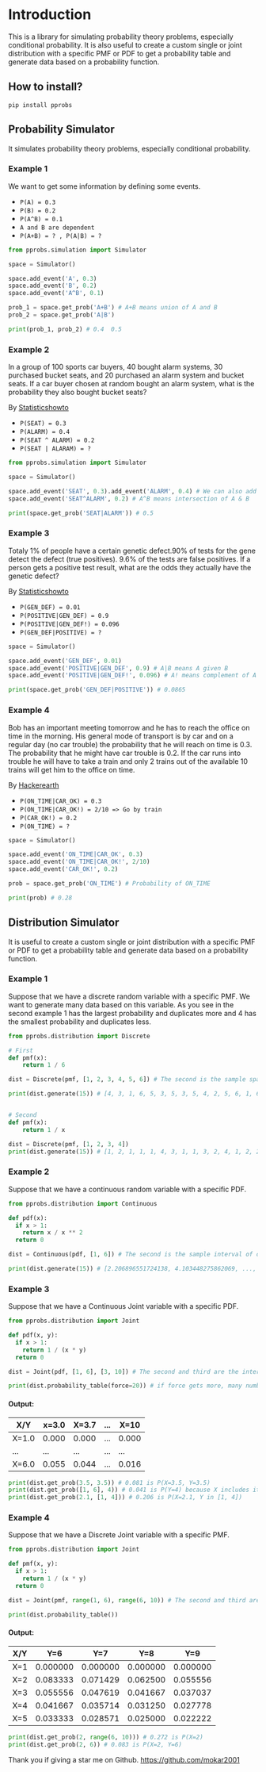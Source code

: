 # Introduction
This is a library for simulating probability theory problems, especially conditional probability. It is also useful to create a custom single or joint distribution with a specific PMF or PDF to get a probability table and generate data based on a probability function.

## How to install?
`pip install pprobs`

## Probability Simulator 
It simulates probability theory problems, especially conditional probability.

### Example 1
We want to get some information by defining some events.

- `P(A) = 0.3`
- `P(B) = 0.2`
- `P(A^B) = 0.1`
- `A and B are dependent`
- `P(A+B) = ? , P(A|B) = ?`

```python
from pprobs.simulation import Simulator

space = Simulator()

space.add_event('A', 0.3)
space.add_event('B', 0.2)
space.add_event('A^B', 0.1)

prob_1 = space.get_prob('A+B') # A+B means union of A and B
prob_2 = space.get_prob('A|B')

print(prob_1, prob_2) # 0.4  0.5
```

### Example 2
In a group of 100 sports car buyers, 40 bought alarm systems, 30 purchased bucket seats, and 20 purchased an alarm system and bucket seats. If a car buyer chosen at random bought an alarm system, what is the probability they also bought bucket seats?

By [Statisticshowto](https://www.statisticshowto.com/probability-and-statistics/statistics-definitions/conditional-probability-definition-examples/)

- `P(SEAT) = 0.3`
- `P(ALARM) = 0.4`
- `P(SEAT ^ ALARM) = 0.2`
- `P(SEAT | ALARAM) = ?`

```python
from pprobs.simulation import Simulator

space = Simulator()

space.add_event('SEAT', 0.3).add_event('ALARM', 0.4) # We can also add events sequentially in a line (chaining) 
space.add_event('SEAT^ALARM', 0.2) # A^B means intersection of A & B

print(space.get_prob('SEAT|ALARM')) # 0.5
```

### Example 3
Totaly 1% of people have a certain genetic defect.90% of tests for the gene detect the defect (true positives).
9.6% of the tests are false positives.
If a person gets a positive test result, what are the odds they actually have the genetic defect?

By [Statisticshowto](https://www.statisticshowto.com/probability-and-statistics/probability-main-index/bayes-theorem-problems/#:~:text=Bayes'%20Theorem%20Example%20%231&text=A%20could%20mean%20the%20event,the%20clinic's%20patients%20are%20alcoholics.)


- `P(GEN_DEF) = 0.01`
- `P(POSITIVE|GEN_DEF) = 0.9`
- `P(POSITIVE|GEN_DEF!) = 0.096`
- `P(GEN_DEF|POSITIVE) = ?`

```python
space = Simulator()

space.add_event('GEN_DEF', 0.01)
space.add_event('POSITIVE|GEN_DEF', 0.9) # A|B means A given B
space.add_event('POSITIVE|GEN_DEF!', 0.096) # A! means complement of A

print(space.get_prob('GEN_DEF|POSITIVE')) # 0.0865
```

### Example 4
Bob has an important meeting tomorrow and he has to reach the office on time in the morning. His general mode of transport is by car and on a regular day (no car trouble) the probability that he will reach on time is 0.3. The probability that he might have car trouble is 0.2. If the car runs into trouble he will have to take a train and only 2 trains out of the available 10 trains will get him to the office on time.

By [Hackerearth](https://www.hackerearth.com/practice/machine-learning/prerequisites-of-machine-learning/bayes-rules-conditional-probability-chain-rule/tutorial/)


- `P(ON_TIME|CAR_OK) = 0.3`
- `P(ON_TIME|CAR_OK!) = 2/10 => Go by train`
- `P(CAR_OK!) = 0.2`
- `P(ON_TIME) = ? `


```python
space = Simulator()

space.add_event('ON_TIME|CAR_OK', 0.3)
space.add_event('ON_TIME|CAR_OK!', 2/10)
space.add_event('CAR_OK!', 0.2)

prob = space.get_prob('ON_TIME') # Probability of ON_TIME

print(prob) # 0.28
```

## Distribution Simulator 
It is useful to create a custom single or joint distribution with a specific PMF or PDF to get a probability table and generate data based on a probability function.

### Example 1
Suppose that we have a discrete random variable with a specific PMF. We want to generate many data based on this variable. As you see in the second example 1 has the largest probability and duplicates more and 4 has the smallest probability and duplicates less. 

```python
from pprobs.distribution import Discrete

# First 
def pmf(x):
    return 1 / 6

dist = Discrete(pmf, [1, 2, 3, 4, 5, 6]) # The second is the sample space of our PMF

print(dist.generate(15)) # [4, 3, 1, 6, 5, 3, 5, 3, 5, 4, 2, 5, 6, 1, 6]


# Second
def pmf(x):
    return 1 / x

dist = Discrete(pmf, [1, 2, 3, 4])
print(dist.generate(15)) # [1, 2, 1, 1, 1, 4, 3, 1, 1, 3, 2, 4, 1, 2, 2]

```

### Example 2
Suppose that we have a continuous random variable with a specific PDF.

```python
from pprobs.distribution import Continuous

def pdf(x):
  if x > 1:
    return x / x ** 2
  return 0

dist = Continuous(pdf, [1, 6]) # The second is the sample interval of our PDF

print(dist.generate(15)) # [2.206896551724138, 4.103448275862069, ..., 5.655172413793104, 6.0]

```

### Example 3
Suppose that we have a Continuous Joint variable with a specific PDF.

```python
from pprobs.distribution import Joint

def pdf(x, y):
  if x > 1:
    return 1 / (x * y)
  return 0

dist = Joint(pdf, [1, 6], [3, 10]) # The second and third are the intervals of our PDF

print(dist.probability_table(force=20)) # if force gets more, many number will generate
```
#### Output: 
| X/Y   | x=3.0 | X=3.7 | ... | X=10  |
|-------|-------|-------|-----|-------|
| X=1.0 | 0.000 | 0.000 | ... | 0.000 |
| ...   | ...   | ...   | ... | ...   |
| X=6.0 | 0.055 | 0.044 | ... | 0.016 |


```python
print(dist.get_prob(3.5, 3.5)) # 0.081 is P(X=3.5, Y=3.5)
print(dist.get_prob([1, 6], 4)) # 0.041 is P(Y=4) because X includes its whole domain
print(dist.get_prob(2.1, [1, 4])) # 0.206 is P(X=2.1, Y in [1, 4])
```

### Example 4
Suppose that we have a Discrete Joint variable with a specific PMF.

```python
from pprobs.distribution import Joint

def pmf(x, y):
  if x > 1:
    return 1 / (x * y)
  return 0

dist = Joint(pmf, range(1, 6), range(6, 10)) # The second and third are the sample space of our PMF

print(dist.probability_table()) 
```
#### Output: 

| X/Y   | Y=6  | Y=7 | Y=8  |  Y=9  |
|-------|-------|-------|-----|-------|              
|X=1 | 0.000000 | 0.000000 | 0.000000 | 0.000000 |
|X=2 | 0.083333 | 0.071429 | 0.062500 | 0.055556 |
|X=3 | 0.055556 | 0.047619 | 0.041667 | 0.037037 |
|X=4 | 0.041667 | 0.035714 | 0.031250 | 0.027778 |
|X=5 | 0.033333 | 0.028571 | 0.025000 | 0.022222 |

```python
print(dist.get_prob(2, range(6, 10))) # 0.272 is P(X=2)
print(dist.get_prob(2, 6)) # 0.083 is P(X=2, Y=6)
```

Thank you if giving a star me on Github.
https://github.com/mokar2001


